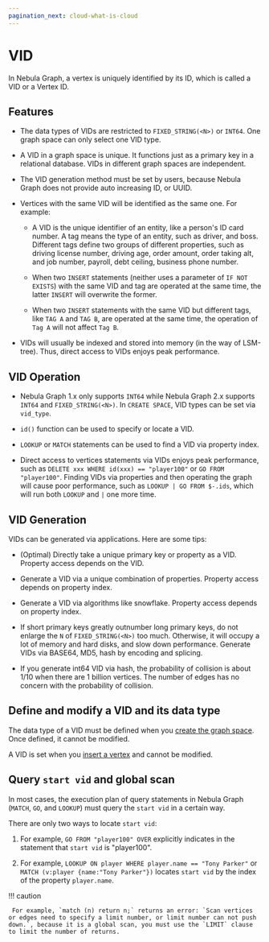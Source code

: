 ```yaml
---
pagination_next: cloud-what-is-cloud
---
```


# VID

In Nebula Graph, a vertex is uniquely identified by its ID, which is called a VID or a Vertex ID.

## Features

- The data types of VIDs are restricted to `FIXED_STRING(<N>)` or `INT64`. One graph space can only select one VID type.

- A VID in a graph space is unique. It functions just as a primary key in a relational database. VIDs in different graph spaces are independent.

- The VID generation method must be set by users, because Nebula Graph does not provide auto increasing ID, or UUID.

- Vertices with the same VID will be identified as the same one. For example:
  
  + A VID is the unique identifier of an entity, like a person's ID card number. A tag means the type of an entity,  such as driver, and boss. Different tags define two groups of different properties, such as driving license number, driving age, order amount, order taking alt, and job number, payroll, debt ceiling, business phone number.

  + When two `INSERT` statements (neither uses a parameter of `IF NOT EXISTS`) with the same VID and tag are operated at the same time, the latter `INSERT` will overwrite the former.

  + When two `INSERT` statements with the same VID but different tags, like `TAG A` and `TAG B`, are operated at the same time, the operation of `Tag A` will not affect `Tag B`.

-  VIDs will usually be indexed and stored into memory (in the way of LSM-tree). Thus, direct access to VIDs enjoys peak performance.

## VID Operation

- Nebula Graph 1.x only supports `INT64` while Nebula Graph 2.x supports `INT64` and `FIXED_STRING(<N>)`. In `CREATE SPACE`, VID types can be set via `vid_type`.

- `id()` function can be used to specify or locate a VID.

- `LOOKUP` or `MATCH` statements can be used to find a VID via property index.

- Direct access to vertices statements via VIDs enjoys peak performance, such as `DELETE xxx WHERE id(xxx) == "player100"` or `GO FROM "player100"`. Finding VIDs via properties and then operating the graph will cause poor performance, such as `LOOKUP | GO FROM $-.ids`, which will run both `LOOKUP` and `|` one more time.

## VID Generation

VIDs can be generated via applications. Here are some tips:

- (Optimal) Directly take a unique primary key or property as a VID. Property access depends on the VID.

- Generate a VID via a unique combination of properties. Property access depends on property index.

- Generate a VID via algorithms like snowflake. Property access depends on property index.

- If short primary keys greatly outnumber long primary keys, do not enlarge the `N` of `FIXED_STRING(<N>)` too much. Otherwise, it will occupy a lot of memory and hard disks, and slow down performance. Generate VIDs via BASE64, MD5, hash by encoding and splicing.

- If you generate int64 VID via hash, the probability of collision is about 1/10 when there are 1 billion vertices. The number of edges has no concern with the probability of collision.

## Define and modify a VID and its data type

The data type of a VID must be defined when you [create the graph space](../3.ngql-guide/9.space-statements/1.create-space.md). Once defined, it cannot be modified.

A VID is set when you [insert a vertex](../3.ngql-guide/12.vertex-statements/1.insert-vertex.md) and cannot be modified. 

## Query `start vid` and global scan

In most cases, the execution plan of query statements in Nebula Graph (`MATCH`, `GO`, and `LOOKUP`) must query the `start vid` in a certain way.

There are only two ways to locate `start vid`:

1. For example, `GO FROM "player100" OVER` explicitly indicates in the statement that `start vid` is "player100".

2. For example, `LOOKUP ON player WHERE player.name == "Tony Parker"` or `MATCH (v:player {name:"Tony Parker"})` locates `start vid` by the index of the property `player.name`.

!!! caution

     For example, `match (n) return n;` returns an error: `Scan vertices or edges need to specify a limit number, or limit number can not push down.`, because it is a global scan, you must use the `LIMIT` clause to limit the number of returns.
